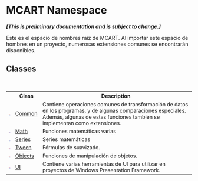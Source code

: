 # MCART Namespace
 _**\[This is preliminary documentation and is subject to change.\]**_

Este es el espacio de nombres raíz de MCART. Al importar este espacio de hombres en un proyecto, numerosas extensiones comunes se encontrarán disponibles.


## Classes
&nbsp;<table><tr><th></th><th>Class</th><th>Description</th></tr><tr><td>![Public class](media/pubclass.gif "Public class")</td><td><a href="2fd80ad6-3642-bb7d-ce7a-ef1284d6d716">Common</a></td><td>
Contiene operaciones comunes de transformación de datos en los programas, y de algunas comparaciones especiales. Además, algunas de estas funciones también se implementan como extensiones.</td></tr><tr><td>![Public class](media/pubclass.gif "Public class")</td><td><a href="f110ea19-9a5d-de5d-39e7-a5ebffb3bc2c">Math</a></td><td>
Funciones matemáticas varias</td></tr><tr><td>![Public class](media/pubclass.gif "Public class")</td><td><a href="894f4701-858a-bd59-a41e-600c29c47018">Series</a></td><td>
Series matemáticas</td></tr><tr><td>![Public class](media/pubclass.gif "Public class")</td><td><a href="94c2e88e-29de-ca89-a8c1-23c8c6341947">Tween</a></td><td>
Fórmulas de suavizado.</td></tr><tr><td>![Public class](media/pubclass.gif "Public class")</td><td><a href="bed01b44-1ba8-b02e-7f19-0855e84b8dbd">Objects</a></td><td>
Funciones de manipulación de objetos.</td></tr><tr><td>![Public class](media/pubclass.gif "Public class")</td><td><a href="11cde9c6-a596-d602-594d-308b0ec41ea6">UI</a></td><td>
Contiene varias herramientas de UI para utilizar en proyectos de Windows Presentation Framework.</td></tr></table>&nbsp;
